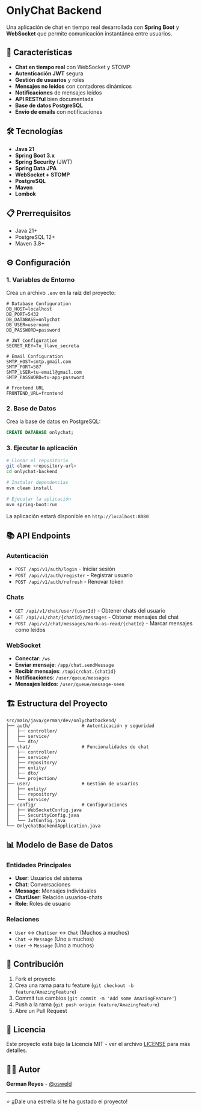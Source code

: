 # OnlyChat Backend

Una aplicación de chat en tiempo real desarrollada con **Spring Boot** y **WebSocket** que permite comunicación instantánea entre usuarios.

## 🚀 Características

- **Chat en tiempo real** con WebSocket y STOMP
- **Autenticación JWT** segura
- **Gestión de usuarios** y roles
- **Mensajes no leídos** con contadores dinámicos
- **Notificaciones** de mensajes leídos
- **API RESTful** bien documentada
- **Base de datos PostgreSQL**
- **Envío de emails** con notificaciones

## 🛠️ Tecnologías

- **Java 21**
- **Spring Boot 3.x**
- **Spring Security** (JWT)
- **Spring Data JPA**
- **WebSocket + STOMP**
- **PostgreSQL**
- **Maven**
- **Lombok**

## 📋 Prerrequisitos

- Java 21+
- PostgreSQL 12+
- Maven 3.8+

## ⚙️ Configuración

### 1. Variables de Entorno

Crea un archivo `.env` en la raíz del proyecto:

```env
# Database Configuration
DB_HOST=localhost
DB_PORT=5432
DB_DATABASE=onlychat
DB_USER=username
DB_PASSWORD=password

# JWT Configuration
SECRET_KEY=Tu_llave_secreta

# Email Configuration
SMTP_HOST=smtp.gmail.com
SMTP_PORT=587
SMTP_USER=tu-email@gmail.com
SMTP_PASSWORD=tu-app-password

# Frontend URL
FRONTEND_URL=frontend
```

### 2. Base de Datos

Crea la base de datos en PostgreSQL:

```sql
CREATE DATABASE onlychat;
```

### 3. Ejecutar la aplicación

```bash
# Clonar el repositorio
git clone <repository-url>
cd onlychat-backend

# Instalar dependencias
mvn clean install

# Ejecutar la aplicación
mvn spring-boot:run
```

La aplicación estará disponible en `http://localhost:8080`

## 📚 API Endpoints

### Autenticación
- `POST /api/v1/auth/login` - Iniciar sesión
- `POST /api/v1/auth/register` - Registrar usuario
- `POST /api/v1/auth/refresh` - Renovar token

### Chats
- `GET /api/v1/chat/user/{userId}` - Obtener chats del usuario
- `GET /api/v1/chat/{chatId}/messages` - Obtener mensajes del chat
- `POST /api/v1/chat/messages/mark-as-read/{chatId}` - Marcar mensajes como leídos

### WebSocket
- **Conectar**: `/ws`
- **Enviar mensaje**: `/app/chat.sendMessage`
- **Recibir mensajes**: `/topic/chat.{chatId}`
- **Notificaciones**: `/user/queue/messages`
- **Mensajes leídos**: `/user/queue/message-seen`

## 🏗️ Estructura del Proyecto

```
src/main/java/german/dev/onlychatbackend/
├── auth/                   # Autenticación y seguridad
│   ├── controller/
│   ├── service/
│   └── dto/
├── chat/                   # Funcionalidades de chat
│   ├── controller/
│   ├── service/
│   ├── repository/
│   ├── entity/
│   ├── dto/
│   └── projection/
├── user/                   # Gestión de usuarios
│   ├── entity/
│   ├── repository/
│   └── service/
├── config/                 # Configuraciones
│   ├── WebSocketConfig.java
│   ├── SecurityConfig.java
│   └── JwtConfig.java
└── OnlychatBackendApplication.java
```

## 📊 Modelo de Base de Datos

### Entidades Principales

- **User**: Usuarios del sistema
- **Chat**: Conversaciones
- **Message**: Mensajes individuales
- **ChatUser**: Relación usuarios-chats
- **Role**: Roles de usuario

### Relaciones

- `User` ↔ `ChatUser` ↔ `Chat` (Muchos a muchos)
- `Chat` → `Message` (Uno a muchos)
- `User` → `Message` (Uno a muchos)

## 🤝 Contribución

1. Fork el proyecto
2. Crea una rama para tu feature (`git checkout -b feature/AmazingFeature`)
3. Commit tus cambios (`git commit -m 'Add some AmazingFeature'`)
4. Push a la rama (`git push origin feature/AmazingFeature`)
5. Abre un Pull Request

## 📄 Licencia

Este proyecto está bajo la Licencia MIT - ver el archivo [LICENSE](LICENSE) para más detalles.

## 👨‍💻 Autor

**German Reyes** - [@osweld](https://github.com/osweld)

---

⭐ ¡¡Dale una estrella si te ha gustado el proyecto!